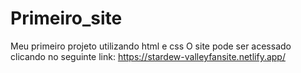 # Primeiro_site
Meu primeiro projeto utilizando html e css 
O site pode ser acessado clicando no seguinte link:
https://stardew-valleyfansite.netlify.app/
